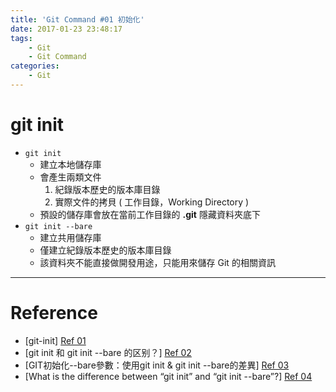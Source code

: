 ```yaml
---
title: 'Git Command #01 初始化'
date: 2017-01-23 23:48:17
tags:
    - Git
    - Git Command
categories:
    - Git
---
```


# git init
- `git init`
    - 建立本地儲存庫
    - 會產生兩類文件
        1. 紀錄版本歷史的版本庫目錄
        2. 實際文件的拷貝 ( 工作目錄，Working Directory )
    - 預設的儲存庫會放在當前工作目錄的 **.git** 隱藏資料夾底下
- `git init --bare`
    - 建立共用儲存庫
    - 僅建立紀錄版本歷史的版本庫目錄
    - 該資料夾不能直接做開發用途，只能用來儲存 Git 的相關資訊
        
<!-- more -->

---

# Reference
- [git-init] [Ref 01]
- [git init 和 git init --bare 的区别？] [Ref 02]
- [GIT初始化--bare參數：使用git init & git init --bare的差異] [Ref 03]
- [What is the difference between “git init” and “git init --bare”?] [Ref 04]


[Ref 01]: http://blog.xuite.net/yctseng/notes/35377315-git-init
[Ref 02]: https://segmentfault.com/q/1010000004683286
[Ref 03]: http://diyland.biz/index.php?opt=detail&topic=12&id=16738
[Ref 04]: http://stackoverflow.com/questions/7861184/what-is-the-difference-between-git-init-and-git-init-bare